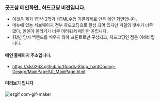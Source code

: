 ### 굿즈샵 메인화면_ 하드코딩 버전입니다.

- 이것은 제가 1학년 2학기 HTML수업 기말과제로 만든 메인 화면입니다.
- 메뉴에 있는 서브페이지 전부 하드코딩으로 완성 되어 있지만 파일의 갯수가 너무 많아, 일일이 올리기가 너무 어려워서 메인만 올립니다.
- 1학년 당시 백엔드를 배우지 않아 프론트로만 구성되고, 하드코딩인 점은 이해바랍니다. 

#### 메인 홈페이지 주소입니다.
- https://sls0263.github.io/Goods-Shop_hardCoding-Design/MainPage/UI_MainPage.html

#### 미리보기 입니다
![ezgif com-gif-maker](https://user-images.githubusercontent.com/107562213/174092958-ea778581-a2c5-4aed-a12d-4f2e0d66ffe7.gif)

